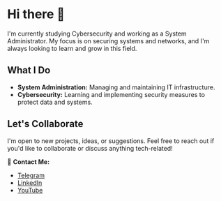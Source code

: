 # Hi there 👋

I'm currently studying Cybersecurity and working as a System Administrator. My focus is on securing systems and networks, and I'm always looking to learn and grow in this field.

## What I Do
- **System Administration:** Managing and maintaining IT infrastructure.
- **Cybersecurity:** Learning and implementing security measures to protect data and systems.

## Let's Collaborate
I'm open to new projects, ideas, or suggestions. Feel free to reach out if you'd like to collaborate or discuss anything tech-related!

📧 **Contact Me:**
- [Telegram](https://t.me/AslonNarzulloyev)
- [LinkedIn](https://www.linkedin.com/in/aslon-narzulloyev-578228238/)
- [YouTube](https://www.youtube.com/@aslonnarzulloyev)
